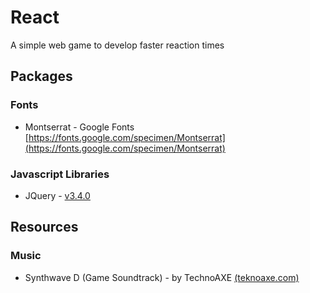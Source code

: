 # React
A simple web game to develop faster reaction times

## Packages

### Fonts
- Montserrat - Google Fonts [https://fonts.google.com/specimen/Montserrat](https://fonts.google.com/specimen/Montserrat)

### Javascript Libraries
- JQuery - [v3.4.0](https://code.jquery.com/jquery-3.4.0.min.js)

## Resources

### Music
- Synthwave D (Game Soundtrack) - by TechnoAXE [(teknoaxe.com)](http://teknoaxe.com/)

